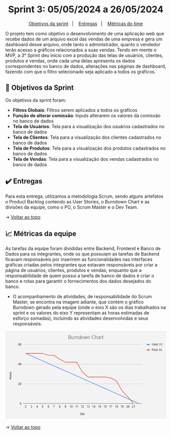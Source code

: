 <span id="topo">

<h1 align="center">Sprint 3: 05/05/2024 a 26/05/2024</h1>

<p align="center">
    <a href="#objetivos">Objetivos da sprint</a> &nbsp |&nbsp &nbsp
    <a href="#entregas">Entregas</a> &nbsp |&nbsp &nbsp
    <a href="#metricas">Métricas do time</a>
</p>

O projeto tem como objetivo o desenvolvimento de uma aplicação web que recebe dados de um arquivo excel das vendas de uma empresa e gera um dashboard desse arquivo, onde tanto o administrador, quanto o vendedor terão acesso a gráficos relacionados a suas vendas. Tendo em mente o MVP, a 3° Sprint deu início com a produção das telas de usuários, clientes, produtos e vendas, onde cada uma delas apresenta os dados correspondentes no banco de dados, alterações nas páginas de dashboard, fazendo com que o filtro selecionado seja aplicado a todos os gráficos.

<span id="objetivos">

## 🎯 Objetivos da Sprint

Os objetivos da sprint foram:

- **Filtros Globais**: Filtros serem aplicados a todos os gráficos
- **Função de alterar comissão**: Inputs alterarem os valores da comissão no banco de dados
- **Tela de Usuários**: Tela para a visualização dos usuários cadastrados no banco de dados
- **Tela de Clientes**: Tela para a visualização dos clientes cadastrados no banco de dados
- **Tela de Produtos**: Tela para a visualização dos produtos cadastrados no banco de dados
- **Tela de Vendas**: Tela para a visualização dos vendas cadastrados no banco de dados

<span id="entregas">

## ✔️ Entregas

Para esta entrega, utilizamos a metodologia Scrum, sendo alguns artefatos o Product Backlog contendo as User Stories, o Burndown Chart e as divisões da equipe, como o PO, o Scrum Master e o Dev Team.

<div align="center">

</div>

→ [Voltar ao topo](#topo)

<span id="metricas">

## 📈 Métricas da equipe

As tarefas da equipe foram divididas entre Backend, Frontend e Banco de Dados para os integrantes, onde os que possuiam as tarefas de Backend ficavam responsáveis por inserirem as funcionalidades nas interfaces gráficas criadas pelos integrantes que estavam responsáveis por criar a página de usuários, clientes, produtos e vendas, enquanto que a responsabilidade de quem possui a tarefa de banco de dados é criar o banco e rotas para garantir o fornecimentos dos dados desejados do banco.

- O acompanhamento de atividades, de responsabilidade do Scrum Master, se encontra na imagem adiante, que contém o gráfico Burndown gerado pela equipe (onde o eixo X são os dias trabalhados na sprint e os valores do eixo Y representam as horas estimadas de esforço somadas), incluindo as atividades desenvolvidas e seus responsáveis.

<div align="center">

![Burndown](./burndown3.png)

</div>

→ [Voltar ao topo](#topo)
